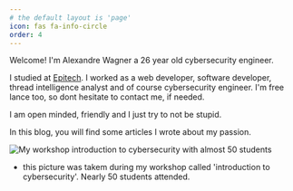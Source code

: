```yaml
---
# the default layout is 'page'
icon: fas fa-info-circle
order: 4
---
```


Welcome! I'm Alexandre Wagner a 26 year old cybersecurity engineer. 

I studied at [Epitech](https://www.epitech.eu/en/).
I worked as a web developer, software developer, thread intelligence analyst and of course cybersecurity engineer.
I'm free lance too, so dont hesitate to contact me, if needed.

I am open minded, friendly and I just try to not be stupid. 

In this blog, you will find some articles I wrote about my passion.

![My workshop introduction to cybersecurity with almost 50 students](/assets/introduction-cybersecurite-epitech.jpg)
- this picture was takem during my workshop called 'introduction to cybersecurity'. Nearly 50 students attended.
